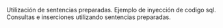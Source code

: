 Utilización de sentencias preparadas.
Ejemplo de inyección de codigo sql.
Consultas e inserciones utilizando sentencias preparadas.
